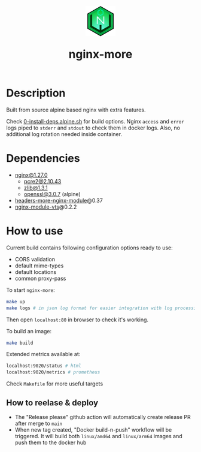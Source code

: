 <div style="display: flex; flex-flow: column; align-items: center;">
  <img src="nginx/config/html/nginx-more.svg" width="80px"/>
  <p style="font-size: 30px; font-weight: bold">nginx-more</p>
</div>

# Description

Built from source alpine based nginx with extra features.

Check [0-install-deps.alpine.sh](nginx/0-install-deps.alpine.sh) for build options. Nginx `access` and `error` logs piped to `stderr` and `stdout` to check them in docker logs. Also, no additional log rotation needed inside container.

# Dependencies

- nginx@1.27.0
  - pcre2@2.10.43
  - zlib@1.3.1
  - openssl@3.0.7 (alpine)
- [headers-more-nginx-module](https://github.com/openresty/headers-more-nginx-module)@0.37
- [nginx-module-vts](https://github.com/vozlt/nginx-module-vts)@0.2.2

# How to use

Current build contains following configuration options ready to use:

- CORS validation
- default mime-types
- default locations
- common proxy-pass

To start `nginx-more`:

  ```bash
  make up
  make logs # in json log format for easier integration with log processing backend
  ```

Then open `localhost:80` in browser to check it's working.

To build an image:

```bash
make build
```

Extended metrics available at:

```bash
localhost:9020/status # html
localhost:9020/metrics # prometheus
```

Check `Makefile` for more useful targets

## How to reelase & deploy

- The "Release please" github action will automatically create release PR after merge to `main`
- When new tag created, "Docker build-n-push" workflow will be triggered. It will build both `linux/amd64` and `linux/arm64` images and push them to the docker hub
